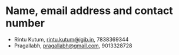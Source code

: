 # Name, email address and contact number
- Rintu Kutum, rintu.kutum@igib.in, 7838369344
- Pragallabh, pragallabh@gmail.com, 9013328728
